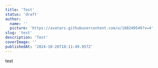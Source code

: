 ```yaml
---
title: 'Test'
status: 'draft'
author:
  name: ''
  picture: 'https://avatars.githubusercontent.com/u/180249549?v=4'
slug: 'test'
description: 'Test'
coverImage: ''
publishedAt: '2024-10-26T18:11:49.957Z'
---
```


test